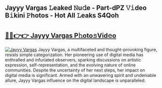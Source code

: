 ## Jayyy Vargas 𝙻eaked 𝙽u𝚍e - Part-dPZ 𝚅𝚒deo B𝚒kini 𝙿hotos - Hot All 𝙻eaks S4Qoh

# <h2><a href="http://ld7plwo.urlbe.top/?page=Jayyy+Vargas">🔗🔗👉👉 Jayyy Vargas P𝚑oto𝚜Vid𝚎o</a></h2>

[![Jayyy Vargas](https://i.imgur.com/eBuTRDB.gif)](http://ld7plwo.urlbe.top/?page=Jayyy+Vargas)
Jayyy Vargas, a multifaceted and thought-provoking figure, resists simple categorization. Her pioneering use of digital media has enthralled and infuriated observers, sparking discussions on artistic expression, self-representation, and the evolving nature of online communities. Despite the uncertainty of her next steps, her impact on digital media is significant. Armed with an unwavering spirit and undeniable allure, Jayyy Vargas influence on the digital landscape is unparalleled.

